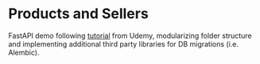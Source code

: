 # Products and Sellers

FastAPI demo following [tutorial](https://www.udemy.com/course/fastapi-course-python/) from Udemy, modularizing folder structure and implementing additional third party libraries for DB migrations (i.e. Alembic).
